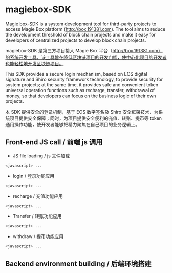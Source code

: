 # magiebox-SDK 

Magie box-SDK is a system development tool for third-party projects to access Magie Box platform (http://box.191381.com). The tool aims to reduce the development threshold of block chain projects and make it easy for developers of centralized projects to develop block chain projects.

magiebox-SDK 是第三方项目接入 Magie Box 平台（http://box.191381.com）的系统开发工具，该工具旨在降低区块链项目的开发门槛，使中心化项目的开发者也能轻松地开发区块链项目。

This SDK provides a secure login mechanism, based on EOS digital signature and Shiro security framework technology, to provide security for system projects; at the same time, it provides safe and convenient token universal operation functions such as recharge, transfer, withdrawal of money, so that developers can focus on the business logic of their own projects.

本 SDK 提供安全的登录机制，基于 EOS 数字签名及 Shiro 安全框架技术，为系统项目提供安全保障；同时，为项目提供安全便利的充值、转账、提币等 token 通用操作功能，使开发者能够把精力聚焦在自己项目的业务逻辑上。

## Front-end JS call / 前端 js 调用
* JS file loading / js 文件加载
```js
<javascript> ...
```
* login / 登录功能应用
```js
<javascript> ...
```
* recharge / 充值功能应用
```js
<javascript> ...
```
* Transfer / 转账功能应用
```js
<javascript> ...
```
* withdraw / 提币功能应用
```js
<javascript> ...
```
## Backend environment building / 后端环境搭建